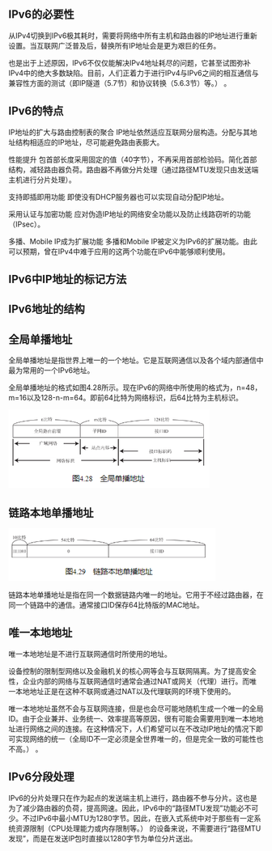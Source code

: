 ## IPv6的必要性

从IPv4切换到IPv6极其耗时，需要将网络中所有主机和路由器的IP地址进行重新设置。当互联网广泛普及后，替换所有IP地址会是更为艰巨的任务。

也是出于上述原因，IPv6不仅仅能解决IPv4地址耗尽的问题，它甚至试图弥补IPv4中的绝大多数缺陷。目前，人们正着力于进行IPv4与IPv6之间的相互通信与兼容性方面的测试（即IP隧道（5.7节）和协议转换（5.6.3节）等。） 。

## IPv6的特点

IP地址的扩大与路由控制表的聚合
IP地址依然适应互联网分层构造。分配与其地址结构相适应的IP地址，尽可能避免路由表膨大。

性能提升
包首部长度采用固定的值（40字节），不再采用首部检验码。简化首部结构，减轻路由器负荷。路由器不再做分片处理（通过路径MTU发现只由发送端主机进行分片处理）。

支持即插即用功能
即使没有DHCP服务器也可以实现自动分配IP地址。

采用认证与加密功能
应对伪造IP地址的网络安全功能以及防止线路窃听的功能（IPsec）。

多播、Mobile IP成为扩展功能
多播和Mobile IP被定义为IPv6的扩展功能。由此可以预期，曾在IPv4中难于应用的这两个功能在IPv6中能够顺利使用。

## IPv6中IP地址的标记方法

## IPv6地址的结构

## 全局单播地址

全局单播地址是指世界上唯一的一个地址。它是互联网通信以及各个域内部通信中最为常用的一个IPv6地址。

全局单播地址的格式如图4.28所示。现在IPv6的网络中所使用的格式为，n=48，m=16以及128-n-m=64。即前64比特为网络标识，后64比特为主机标识。

![](../markdown_import_image/import-2023-01-12-17-45-21.png)

## 链路本地单播地址
![](../markdown_import_image/import-2023-01-12-17-45-44.png)

链路本地单播地址是指在同一个数据链路内唯一的地址。它用于不经过路由器，在同一个链路中的通信。通常接口ID保存64比特版的MAC地址。

## 唯一本地地址

唯一本地地址是不进行互联网通信时所使用的地址。

设备控制的限制型网络以及金融机关的核心网等会与互联网隔离。为了提高安全性，企业内部的网络与互联网通信时通常会通过NAT或网关（代理）进行。而唯一本地地址正是在这种不联网或通过NAT以及代理联网的环境下使用的。

唯一本地地址虽然不会与互联网连接，但是也会尽可能地随机生成一个唯一的全局ID。由于企业兼并、业务统一、效率提高等原因，很有可能会需要用到唯一本地地址进行网络之间的连接。在这种情况下，人们希望可以在不改动IP地址的情况下即可实现网络的统一（全局ID不一定必须是全世界唯一的，但是完全一致的可能性也不高。） 。

## IPv6分段处理

IPv6的分片处理只在作为起点的发送端主机上进行，路由器不参与分片。这也是为了减少路由器的负荷，提高网速。因此，IPv6中的“路径MTU发现”功能必不可少。不过IPv6中最小MTU为1280字节。因此，在嵌入式系统中对于那些有一定系统资源限制（CPU处理能力或内存限制等。） 的设备来说，不需要进行“路径MTU发现”，而是在发送IP包时直接以1280字节为单位分片送出。